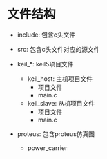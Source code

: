 # 文件结构
- include: 包含c头文件


- src: 包含c头文件对应的源文件


- keil_*: keil5项目文件
  - keil_host: 主机项目文件
    - 项目文件
    - main.c
  - keil_slave: 从机项目文件
    - 项目文件
    - main.c


- proteus: 包含proteus仿真图
  - power_carrier